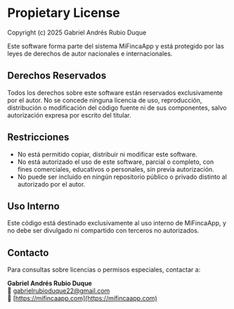 # Propietary License

Copyright (c) 2025 Gabriel Andrés Rubio Duque

Este software forma parte del sistema MiFincaApp y está protegido por las leyes de derechos de autor nacionales e internacionales.

## Derechos Reservados

Todos los derechos sobre este software están reservados exclusivamente por el autor. No se concede ninguna licencia de uso, reproducción, distribución o modificación del código fuente ni de sus componentes, salvo autorización expresa por escrito del titular.

## Restricciones

- No está permitido copiar, distribuir ni modificar este software.
- No está autorizado el uso de este software, parcial o completo, con fines comerciales, educativos o personales, sin   previa autorización.
- No puede ser incluido en ningún repositorio público o privado distinto al autorizado por el autor.

## Uso Interno

Este código está destinado exclusivamente al uso interno de MiFincaApp, y no debe ser divulgado ni compartido con terceros no autorizados.

## Contacto

Para consultas sobre licencias o permisos especiales, contactar a:

**Gabriel Andrés Rubio Duque**  
📧 gabrielrubioduque22@gmail.com  
🔗 [https://mifincaapp.com](https://mifincaapp.com)

